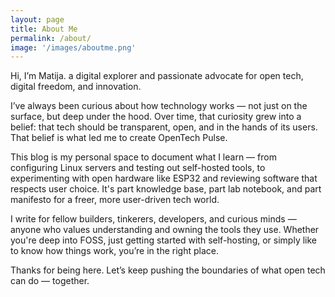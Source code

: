 ```yaml
---
layout: page
title: About Me
permalink: /about/
image: '/images/aboutme.png'
---
```


Hi, I’m Matija. a digital explorer and passionate advocate for open tech, digital freedom, and innovation.

I’ve always been curious about how technology works — not just on the surface, but deep under the hood. Over time, that curiosity grew into a belief: that tech should be transparent, open, and in the hands of its users. That belief is what led me to create OpenTech Pulse.

This blog is my personal space to document what I learn — from configuring Linux servers and testing out self-hosted tools, to experimenting with open hardware like ESP32 and reviewing software that respects user choice. It's part knowledge base, part lab notebook, and part manifesto for a freer, more user-driven tech world.

I write for fellow builders, tinkerers, developers, and curious minds — anyone who values understanding and owning the tools they use. Whether you're deep into FOSS, just getting started with self-hosting, or simply like to know how things work, you’re in the right place.

Thanks for being here. Let’s keep pushing the boundaries of what open tech can do — together.
